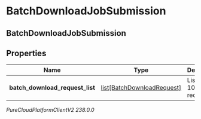 # BatchDownloadJobSubmission

## BatchDownloadJobSubmission

## Properties

|Name | Type | Description | Notes|
|------------ | ------------- | ------------- | -------------|
| **batch_download_request_list** | [list[BatchDownloadRequest]](BatchDownloadRequest) | List of up to 100 items requested | |



_PureCloudPlatformClientV2 238.0.0_

